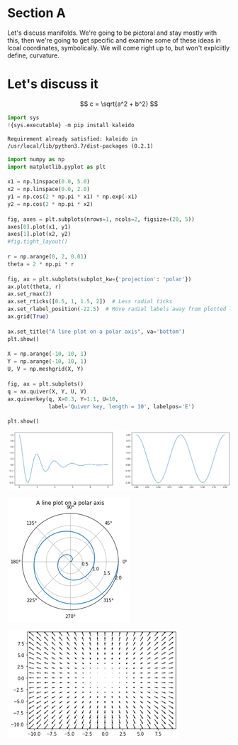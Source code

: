 # Section A

Let's discuss manifolds. We're going to be pictoral and stay mostly with this, then we're going to get specific and examine some of these ideas in lcoal coordinates, symbolically. We will come right up to, but won't explciitly define, curvature. 

# Let's discuss it

$$
c = \sqrt{a^2 + b^2}
$$




```python
import sys
!{sys.executable} -m pip install kaleido
```

    Requirement already satisfied: kaleido in /usr/local/lib/python3.7/dist-packages (0.2.1)



```python
import numpy as np
import matplotlib.pyplot as plt

x1 = np.linspace(0.0, 5.0)
x2 = np.linspace(0.0, 2.0)
y1 = np.cos(2 * np.pi * x1) * np.exp(-x1)
y2 = np.cos(2 * np.pi * x2)

fig, axes = plt.subplots(nrows=1, ncols=2, figsize=(20, 5))
axes[0].plot(x1, y1)
axes[1].plot(x2, y2)
#fig.tight_layout()

r = np.arange(0, 2, 0.01)
theta = 2 * np.pi * r

fig, ax = plt.subplots(subplot_kw={'projection': 'polar'})
ax.plot(theta, r)
ax.set_rmax(2)
ax.set_rticks([0.5, 1, 1.5, 2])  # Less radial ticks
ax.set_rlabel_position(-22.5)  # Move radial labels away from plotted line
ax.grid(True)

ax.set_title("A line plot on a polar axis", va='bottom')
plt.show()

X = np.arange(-10, 10, 1)
Y = np.arange(-10, 10, 1)
U, V = np.meshgrid(X, Y)

fig, ax = plt.subplots()
q = ax.quiver(X, Y, U, V)
ax.quiverkey(q, X=0.3, Y=1.1, U=10,
             label='Quiver key, length = 10', labelpos='E')

plt.show()
```


    
![png](shorter_files/shorter_2_0.png)
    



    
![png](shorter_files/shorter_2_1.png)
    



    
![png](shorter_files/shorter_2_2.png)
    


